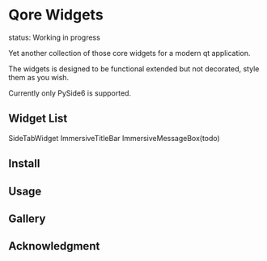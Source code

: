 
# Qore Widgets

status: Working in progress

Yet another collection of those core widgets for a modern qt application.

The widgets is designed to be functional extended but not decorated, style them as you wish.

Currently only PySide6 is supported.

## Widget List
SideTabWidget
ImmersiveTitleBar
ImmersiveMessageBox(todo)

## Install

## Usage

## Gallery

## Acknowledgment
